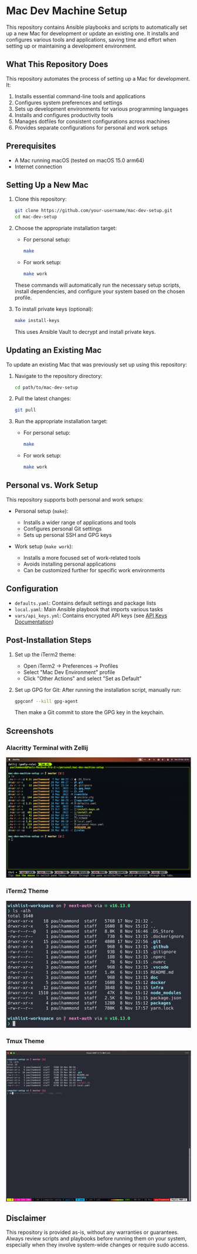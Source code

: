 # Mac Dev Machine Setup

This repository contains Ansible playbooks and scripts to automatically set up a new Mac for development or update an existing one. It installs and configures various tools and applications, saving time and effort when setting up or maintaining a development environment.

## What This Repository Does

This repository automates the process of setting up a Mac for development. It:

1. Installs essential command-line tools and applications
2. Configures system preferences and settings
3. Sets up development environments for various programming languages
4. Installs and configures productivity tools
5. Manages dotfiles for consistent configurations across machines
6. Provides separate configurations for personal and work setups

## Prerequisites

- A Mac running macOS (tested on macOS 15.0 arm64)
- Internet connection

## Setting Up a New Mac

1. Clone this repository:

   ```sh
   git clone https://github.com/your-username/mac-dev-setup.git
   cd mac-dev-setup
   ```

2. Choose the appropriate installation target:

   - For personal setup:
     ```sh
     make
     ```
   - For work setup:
     ```sh
     make work
     ```

   These commands will automatically run the necessary setup scripts, install dependencies, and configure your system based on the chosen profile.

3. To install private keys (optional):

   ```sh
   make install-keys
   ```

   This uses Ansible Vault to decrypt and install private keys.

## Updating an Existing Mac

To update an existing Mac that was previously set up using this repository:

1. Navigate to the repository directory:

   ```sh
   cd path/to/mac-dev-setup
   ```

2. Pull the latest changes:

   ```sh
   git pull
   ```

3. Run the appropriate installation target:

   - For personal setup:
     ```sh
     make
     ```
   - For work setup:
     ```sh
     make work
     ```

## Personal vs. Work Setup

This repository supports both personal and work setups:

- Personal setup (`make`):

  - Installs a wider range of applications and tools
  - Configures personal Git settings
  - Sets up personal SSH and GPG keys

- Work setup (`make work`):
  - Installs a more focused set of work-related tools
  - Avoids installing personal applications
  - Can be customized further for specific work environments

## Configuration

- `defaults.yaml`: Contains default settings and package lists
- `local.yaml`: Main Ansible playbook that imports various tasks
- `vars/api_keys.yml`: Contains encrypted API keys (see [API Keys Documentation](./docs/api-keys.md))

## Post-Installation Steps

1. Set up the iTerm2 theme:

   - Open iTerm2 -> Preferences -> Profiles
   - Select "Mac Dev Environment" profile
   - Click "Other Actions" and select "Set as Default"

2. Set up GPG for Git:
   After running the installation script, manually run:
   ```sh
   gpgconf --kill gpg-agent
   ```
   Then make a Git commit to store the GPG key in the keychain.

## Screenshots

### Alacritty Terminal with Zellij

![alacritty theme](./docs/screenshots/alacritty-zellij.png)

### iTerm2 Theme

![iterm theme](./docs/screenshots/iterm-theme-example.png)

### Tmux Theme

![tmux theme](./docs/screenshots/tmux-theme-example.png)

## Disclaimer

This repository is provided as-is, without any warranties or guarantees. Always review scripts and playbooks before running them on your system, especially when they involve system-wide changes or require sudo access.
